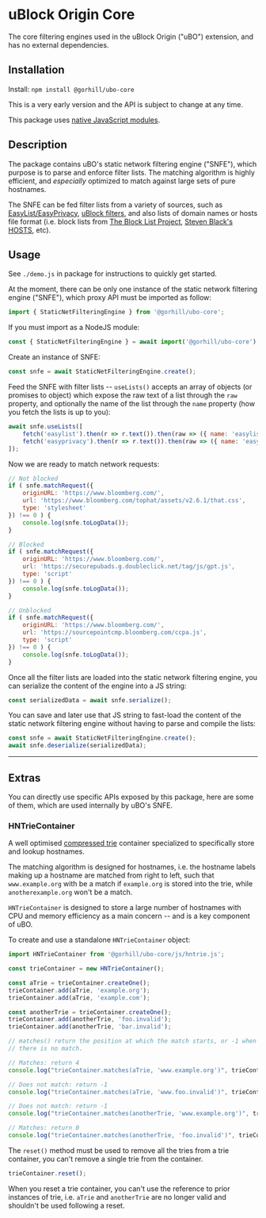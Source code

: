 # uBlock Origin Core

The core filtering engines used in the uBlock Origin ("uBO") extension, and has
no external dependencies.

## Installation

Install: `npm install @gorhill/ubo-core`

This is a very early version and the API is subject to change at any time.

This package uses [native JavaScript modules](https://developer.mozilla.org/en-US/docs/Web/JavaScript/Guide/Modules).


## Description

The package contains uBO's static network filtering engine ("SNFE"), which
purpose is to parse and enforce filter lists. The matching algorithm is highly
efficient, and _especially_ optimized to match against large sets of pure
hostnames.

The SNFE can be fed filter lists from a variety of sources, such as [EasyList/EasyPrivacy](https://easylist.to/), 
[uBlock filters](https://github.com/uBlockOrigin/uAssets/tree/master/filters), 
and also lists of domain names or hosts file format (i.e. block lists from [The Block List Project](https://github.com/blocklistproject/Lists#the-block-list-project), 
[Steven Black's HOSTS](https://github.com/StevenBlack/hosts#readme), etc).


## Usage

See `./demo.js` in package for instructions to quickly get started.

At the moment, there can be only one instance of the static network filtering
engine ("SNFE"), which proxy API must be imported as follow:

```js
import { StaticNetFilteringEngine } from '@gorhill/ubo-core';
```

If you must import as a NodeJS module:

```js
const { StaticNetFilteringEngine } = await import('@gorhill/ubo-core');
```


Create an instance of SNFE:

```js
const snfe = await StaticNetFilteringEngine.create();
```

Feed the SNFE with filter lists -- `useLists()` accepts an array of
objects (or promises to object) which expose the raw text of a list
through the `raw` property, and optionally the name of the list through the
`name` property (how you fetch the lists is up to you):

```js
await snfe.useLists([
    fetch('easylist').then(r => r.text()).then(raw => ({ name: 'easylist', raw })),
    fetch('easyprivacy').then(r => r.text()).then(raw => ({ name: 'easyprivacy', raw })),
]);
```

Now we are ready to match network requests:

```js
// Not blocked
if ( snfe.matchRequest({
    originURL: 'https://www.bloomberg.com/',
    url: 'https://www.bloomberg.com/tophat/assets/v2.6.1/that.css',
    type: 'stylesheet'
}) !== 0 ) {
    console.log(snfe.toLogData());
}

// Blocked
if ( snfe.matchRequest({
    originURL: 'https://www.bloomberg.com/',
    url: 'https://securepubads.g.doubleclick.net/tag/js/gpt.js',
    type: 'script'
}) !== 0 ) {
    console.log(snfe.toLogData());
}

// Unblocked
if ( snfe.matchRequest({
    originURL: 'https://www.bloomberg.com/',
    url: 'https://sourcepointcmp.bloomberg.com/ccpa.js',
    type: 'script'
}) !== 0 ) {
    console.log(snfe.toLogData());
}
```

Once all the filter lists are loaded into the static network filtering engine,
you can serialize the content of the engine into a JS string:

```js
const serializedData = await snfe.serialize();
```

You can save and later use that JS string to fast-load the content of the
static network filtering engine without having to parse and compile the lists:

```js
const snfe = await StaticNetFilteringEngine.create();
await snfe.deserialize(serializedData);
```

---

## Extras

You can directly use specific APIs exposed by this package, here are some of 
them, which are used internally by uBO's SNFE.

### HNTrieContainer

A well optimised [compressed trie](https://en.wikipedia.org/wiki/Trie#Compressing_tries) 
container specialized to specifically store and lookup hostnames.

The matching algorithm is designed for hostnames, i.e. the hostname labels 
making up a hostname are matched from right to left, such that `www.example.org` 
with be a match if `example.org` is stored into the trie, while 
`anotherexample.org` won't be a match.

`HNTrieContainer` is designed to store a large number of hostnames with CPU and 
memory efficiency as a main concern -- and is a key component of uBO.

To create and use a standalone `HNTrieContainer` object:

```js
import HNTrieContainer from '@gorhill/ubo-core/js/hntrie.js';

const trieContainer = new HNTrieContainer();

const aTrie = trieContainer.createOne();
trieContainer.add(aTrie, 'example.org');
trieContainer.add(aTrie, 'example.com');

const anotherTrie = trieContainer.createOne();
trieContainer.add(anotherTrie, 'foo.invalid');
trieContainer.add(anotherTrie, 'bar.invalid');

// matches() return the position at which the match starts, or -1 when
// there is no match.

// Matches: return 4
console.log("trieContainer.matches(aTrie, 'www.example.org')", trieContainer.matches(aTrie, 'www.example.org'));

// Does not match: return -1
console.log("trieContainer.matches(aTrie, 'www.foo.invalid')", trieContainer.matches(aTrie, 'www.foo.invalid'));

// Does not match: return -1
console.log("trieContainer.matches(anotherTrie, 'www.example.org')", trieContainer.matches(anotherTrie, 'www.example.org'));

// Matches: return 0
console.log("trieContainer.matches(anotherTrie, 'foo.invalid')", trieContainer.matches(anotherTrie, 'foo.invalid'));
```

The `reset()` method must be used to remove all the tries from a trie container, 
you can't remove a single trie from the container.

```js
trieContainer.reset();
```

When you reset a trie container, you can't use the reference to prior instances 
of trie, i.e. `aTrie` and `anotherTrie` are no longer valid and shouldn't be 
used following a reset.

